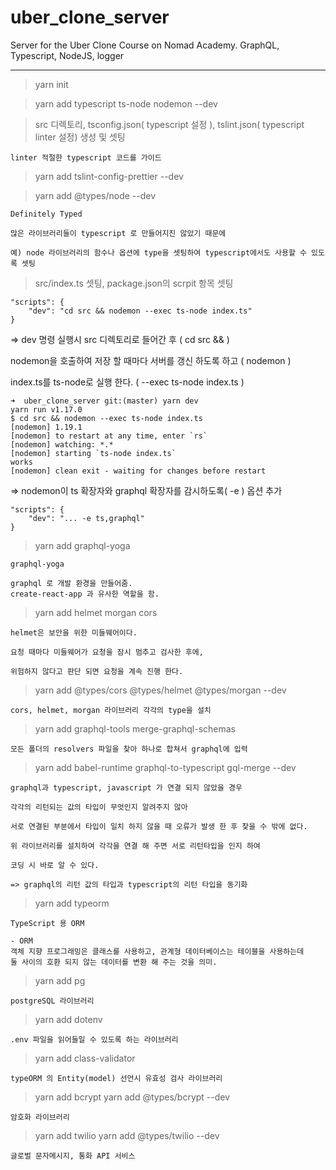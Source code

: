 # uber_clone_server

Server for the Uber Clone Course on Nomad Academy. GraphQL, Typescript, NodeJS, logger

---

> yarn init

> yarn add typescript ts-node nodemon --dev

> src 디렉토리, tsconfig.json( typescript 설정 ), tslint.json( typescript linter 설정) 생성 및 셋팅

```
linter 적절한 typescript 코드를 가이드
```

> yarn add tslint-config-prettier --dev

> yarn add @types/node --dev

```
Definitely Typed

많은 라이브러리들이 typescript 로 만들어지진 않았기 때문에

예) node 라이브러리의 함수나 옵션에 type을 셋팅하여 typescript에서도 사용할 수 있도록 셋팅
```

> src/index.ts 셋팅, package.json의 scrpit 항목 셋팅

```
"scripts": {
    "dev": "cd src && nodemon --exec ts-node index.ts"
}
```

=> dev 명령 실행시 src 디렉토리로 들어간 후 ( cd src && )

nodemon을 호출하여 저장 할 때마다 서버를 갱신 하도록 하고 ( nodemon )

index.ts를 ts-node로 실행 한다. ( --exec ts-node index.ts )

```
➜  uber_clone_server git:(master) yarn dev
yarn run v1.17.0
$ cd src && nodemon --exec ts-node index.ts
[nodemon] 1.19.1
[nodemon] to restart at any time, enter `rs`
[nodemon] watching: *.*
[nodemon] starting `ts-node index.ts`
works
[nodemon] clean exit - waiting for changes before restart
```

=> nodemon이 ts 확장자와 graphql 확장자를 감시하도록( -e ) 옵션 추가

```
"scripts": {
    "dev": "... -e ts,graphql"
}
```

> yarn add graphql-yoga

```
graphql-yoga

graphql 로 개발 환경을 만들어줌.
create-react-app 과 유사한 역할을 함.
```

> yarn add helmet morgan cors

```
helmet은 보안을 위한 미들웨어이다.

요청 때마다 미들웨어가 요청을 잠시 멈추고 검사한 후에,

위험하지 않다고 판단 되면 요청을 계속 진행 한다.
```

> yarn add @types/cors @types/helmet @types/morgan --dev

```
cors, helmet, morgan 라이브러리 각각의 type을 설치
```

> yarn add graphql-tools merge-graphql-schemas

```
모든 폴더의 resolvers 파일을 찾아 하나로 합쳐서 graphql에 입력
```

> yarn add babel-runtime graphql-to-typescript gql-merge --dev

```
graphql과 typescript, javascript 가 연결 되지 않았을 경우

각각의 리턴되는 값의 타입이 무엇인지 알려주지 않아

서로 연결된 부분에서 타입이 일치 하지 않을 때 오류가 발생 한 후 찾을 수 밖에 없다.

위 라이브러리를 설치하여 각각을 연결 해 주면 서로 리턴타입을 인지 하여

코딩 시 바로 알 수 있다.

=> graphql의 리턴 값의 타입과 typescript의 리턴 타입을 동기화
```

> yarn add typeorm

```
TypeScript 용 ORM

- ORM
객체 지향 프로그래밍은 클래스를 사용하고, 관계형 데이터베이스는 테이블을 사용하는데
둘 사이의 호환 되지 않는 데이터를 변환 해 주는 것을 의미.
```

> yarn add pg

```
postgreSQL 라이브러리
```

> yarn add dotenv

```
.env 파일을 읽어들일 수 있도록 하는 라이브러리
```

> yarn add class-validator

```
typeORM 의 Entity(model) 선언시 유효성 검사 라이브러리
```

> yarn add bcrypt
> yarn add @types/bcrypt --dev

```
암호화 라이브러리
```

> yarn add twilio
> yarn add @types/twilio --dev

```
글로벌 문자메시지, 통화 API 서비스
```
